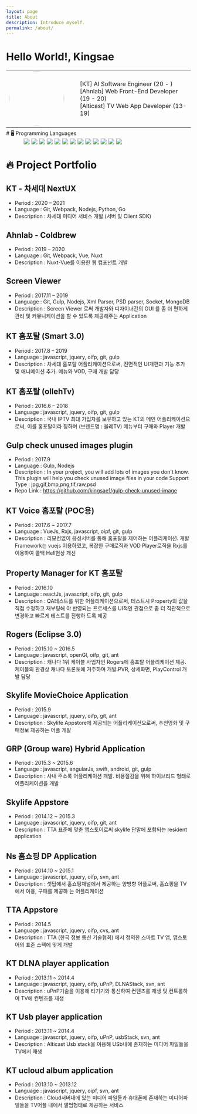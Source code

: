```yaml
---
layout: page
title: About
description: Introduce myself.
permalink: /about/
---
```


# Hello World!, Kingsae

<table style="margin-top: 5px;margin-bottom: 5px;">
<td style="border:none">
    <img style="border-radius: 50%!important;height:auto;" alt="" width="150" height="150" class="avatar avatar-user width-full border color-bg-primary" src="https://avatars.githubusercontent.com/u/20310898?v=4">
</td>
<td style="border:none">
    <ul style="list-style:none">
    <li>[KT] AI Software Engineer (20 - )</li>
    <li>[Ahnlab] Web Front-End Developer (19 - 20)</li>
    <li>[Alticast] TV Web App Developer (13- 19)</li>
    </ul>
</td>
</table>
# 🖥️ Programming Languages

<div style="display: table; width: 80%; margin-left:5vw"><img style="margin-right:5px; display: initial;" src="https://img.shields.io/badge/language-javascript%20-green?logo=javascript"/> <img style="margin-right:5px; display: initial;" src="https://img.shields.io/badge/language-python-green?logo=python"/> <img style="margin-right:5px; display: initial;" src="https://img.shields.io/badge/language-go-green?logo=go"/> <img style="margin-right:5px; display: initial;" src="https://img.shields.io/badge/platform-nodejs-blue?logo=node"/> <img style="margin-right:5px; display: initial;" src="https://img.shields.io/badge/platform-mongodb-blue?logo=mongodb"/> <img style="margin-right:5px; display: initial;" src="https://img.shields.io/badge/platform-git-blue?logo=git"/> <img style="margin-right:5px; display: initial;" src="https://img.shields.io/badge/framework-vue-orange?logo=vue-dot-js"/> <img style="margin-right:5px; display: initial;" src="https://img.shields.io/badge/framework-nuxt-orange?logo=nuxt-dot-js"/> <img style="margin-right:5px; display: initial;" src="https://img.shields.io/badge/framework-react-orange?logo=react"/> <img style="margin-right:5px; display: initial;" src="https://img.shields.io/badge/framework-reactnative-orange?logo=reactnativejs"/> <img style="margin-right:5px; display: initial;" src="https://img.shields.io/badge/framework-angularjs-orange?logo=angular"/> <img style="margin-right:5px; display: initial;" src="https://img.shields.io/badge/framework-tensorflow-orange?logo=tensorflow"/> <img style="margin-right:5px; display: initial;" src="https://img.shields.io/badge/framework-pytorch-orange?logo=pytorch"/></div>

# 🔥 Project Portfolio

## KT - 차세대 NextUX

- Period : 2020 – 2021
- Language : Git, Webpack, Nodejs, Python, Go
- Description : 차세대 미디어 서비스 개발 (서버 및 Client SDK)

## Ahnlab - Coldbrew

- Period : 2019 – 2020
- Language : Git, Webpack, Vue, Nuxt
- Description : Nuxt-Vue를 이용한 웹 컴포넌트 개발

## Screen Viewer

- Period : 2017.11 – 2019
- Language : Git, Gulp, Nodejs, Xml Parser, PSD parser, Socket, MongoDB
- Description : Screen Viewer 로써 개발자와 디자이너간의 GUI 를 좀 더 편하게 관리 및 커뮤니케이션을 할 수 있도록 제공해주는 Application

## KT 홈포탈 (Smart 3.0)

- Period : 2017.8 – 2019
- Language : javascript, jquery, oifp, git, gulp
- Description : 차세대 홈포탈 어플리케이션으로써, 전면적인 UI개편과 기능 추가 및 애니메이션 추가. 메뉴와 VOD, 구매 개발 담당

## KT 홈포탈 (ollehTv)

- Period : 2016.6 – 2018
- Language : javascript, jquery, oifp, git, gulp
- Description : 국내 IPTV 최대 가입자를 보유하고 있는 KT의 메인 어플리케이션으로써, 이를 홈포탈이라 칭하며 (브렌드명 : 올레TV) 메뉴부터 구매와 Player 개발

## Gulp check unused images plugin

- Period : 2017.9
- Language : Gulp, Nodejs
- Description : In your project, you will add lots of images you don't know. This plugin will help you check unused image files in your code Support Type : jpg,gif,bmp,png,tif,raw,psd
- Repo Link : https://github.com/kingsae1/gulp-check-unused-image

## KT Voice 홈포탈 (POC용)

- Period : 2017.6 ~ 2017.7
- Language : VueJs, Rxjs, javascript, oipf, git, gulp
- Description : 리모컨없이 음성서버를 통해 홈포탈을 제어하는 어플리케이션. 개발 Framework는 vuejs 이용하였고, 복잡한 구매로직과 VOD Player로직을 Rxjs를 이용하여 콜백 Hell현상 개선

## Property Manager for KT 홈포탈

- Period : 2016.10
- Language : reactJs, javascript, oifp, git, gulp
- Description : QA테스트를 위한 어플리케이션으로써, 테스트시 Property의 값을 직접 수정하고 재부팅해 야 반영되는 프로세스를 UI적인 관점으로 좀 더 직관적으로 변경하고 빠르게 테스트를 진행하 도록 제공

## Rogers (Eclipse 3.0)

- Period : 2015.10 ~ 2016.5
- Language : javascript, openGl, oifp, git, ant
- Description : 캐나다 1위 케이블 사업자인 Rogers에 홈포탈 어플리케이션 제공. 케이블의 환경상 캐나다 토론토에 거주하며 개발.PVR, 상세화면, PlayControl 개발 담당

## Skylife MovieChoice Application

- Period : 2015.9
- Language : javascript, jquery, oifp, git, ant
- Description : Skylife Appstore에 제공되는 어플리케이션으로써, 추천영화 및 구매정보 제공하는 어플 개발

## GRP (Group ware) Hybrid Application

- Period : 2015.3 ~ 2015.6
- Language : javascript, angularJs, swift, android, git, gulp
- Description : 사내 주소록 어플리케이션 개발. 비용절감을 위해 하이브리드 형태로 어플리케이션을 개발

## Skylife Appstore

- Period : 2014.12 ~ 2015.3
- Language : javascript, jquery, oifp, git, ant
- Description : TTA 표준에 맞춘 앱스토어로써 skylife 단말에 포함되는 resident application

## Ns 홈쇼핑 DP Application

- Period : 2014.10 ~ 2015.1
- Language : javascript, jquery, oifp, svn, ant
- Description : 셋탑에서 홈쇼핑채널에서 제공하는 양방향 어플로써, 홈쇼핑을 TV에서 이용, 구매를 제공하 는 어플리케이션

## TTA Appstore

- Period : 2014.5
- Language : javascript, jquery, oifp, cvs, ant
- Description : TTA (한국 정보 통신 기술협회) 에서 정의한 스마트 TV 앱, 앱스토어의 표준 스펙에 맞게 개발

## KT DLNA player application

- Period : 2013.11 ~ 2014.4
- Language : javascript, jquery, oifp, uPnP, DLNAStack, svn, ant
- Description : uPnP기술을 이용해 타기기와 통신하여 컨텐츠를 재생 및 컨트롤하여 TV에 컨텐츠를 재생

## KT Usb player application

- Period : 2013.11 ~ 2014.4
- Language : javascript, jquery, oifp, uPnP, usbStack, svn, ant
- Description : Alticast Usb stack을 이용해 USb내에 존재하는 미디어 파일들을 TV에서 재생

## KT ucloud album application

- Period : 2013.10 ~ 2013.12
- Language : javascript, jquery, oipf, svn, ant
- Description : Cloud서버내에 있는 미디어 파일들과 휴대폰에 존재하는 미디어파일들을 TV어플 내에서 앨범형태로 제공하는 서비스
